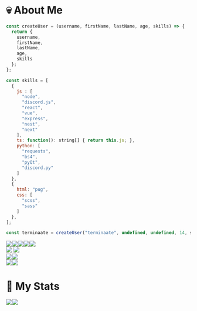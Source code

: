 # :skull: About Me
```js
const createUser = (username, firstName, lastName, age, skills) => {
  return {
    username,
    firstName,
    lastName,
    age,
    skills
  };
};

const skills = [
  {
    js : [
      "node",
      "discord.js",
      "react",
      "vue",
      "express",
      "nest",
      "next"
    ],
    ts: function(): string[] { return this.js; },
    python: [
      "requests",
      "bs4",
      "pyQt",
      "discord.py"
    ]
  },
  {
    html: "pug",
    css: [
      "scss",
      "sass"
    ]
  },
];

const terminaate = createUser("terminaate", undefined, undefined, 14, skills);
```

<div style="display : flex">
  <img src="https://img.shields.io/badge/JavaScript-F7DF1E?style=for-the-badge&logo=javascript&logoColor=black"/>
  <img src="https://img.shields.io/badge/Node.js-43853D?style=for-the-badge&logo=node.js&logoColor=white"/>
  <img src="https://img.shields.io/badge/Express.js-404D59?style=for-the-badge"/>
  <img src="https://img.shields.io/badge/React-20232A?style=for-the-badge&logo=react&logoColor=61DAFB"/>
  <img src="https://img.shields.io/badge/Vue.js-35495E?style=for-the-badge&logo=vue.js&logoColor=4FC08D">
</div>

<img src="https://img.shields.io/badge/TypeScript-007ACC?style=for-the-badge&logo=typescript&logoColor=white"/>
<img src="https://img.shields.io/badge/Python-3776AB?style=for-the-badge&logo=python&logoColor=white"/>

<div style="display : flex">
  <img src="https://img.shields.io/badge/HTML5-E34F26?style=for-the-badge&logo=html5&logoColor=white"/>
  <img src="https://img.shields.io/badge/Pug-A86454.svg?style=for-the-badge&logo=Pug&logoColor=white"/>
</div>

<div style="display : flex">
  <img src="https://img.shields.io/badge/CSS3-1572B6?style=for-the-badge&logo=css3&logoColor=white"/>
  <img src="https://img.shields.io/badge/Sass-CC6699.svg?style=for-the-badge&logo=Sass&logoColor=white"/>
</div>


# :memo: My Stats
<div style="display : flex; align-items : center">
  <img align="center" src="https://github-readme-stats.vercel.app/api/top-langs/?username=terminaate&theme=omni&hide_border=true&border_radius=15px"/>
  <img align="center" src="https://github-readme-stats.vercel.app/api?username=terminaate&theme=omni&hide_border=true&border_radius=15px"/>
</div>
